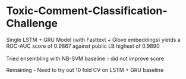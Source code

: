 # Toxic-Comment-Classification-Challenge

Single LSTM + GRU Model (with Fasttext + Glove embeddings) yields a ROC-AUC score of 0.9867 against public LB highest of 0.9890 <br />
<br />
Tried ensembling with NB-SVM baseline - did not improve score <br />

Remaining - Need to try out 10 fold CV on LSTM + GRU baseline
